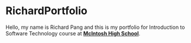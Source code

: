# RichardPortfolio
Hello, my name is Richard Pang and this is my portfolio for Introduction to Software Technology course at **[McIntosh High School](https://www.fcboe.org/mhs)**.
